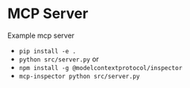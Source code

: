 # MCP Server

Example mcp server

- `pip install -e .`
- `python src/server.py`
or
- `npm install -g @modelcontextprotocol/inspector`
- `mcp-inspector python src/server.py`
